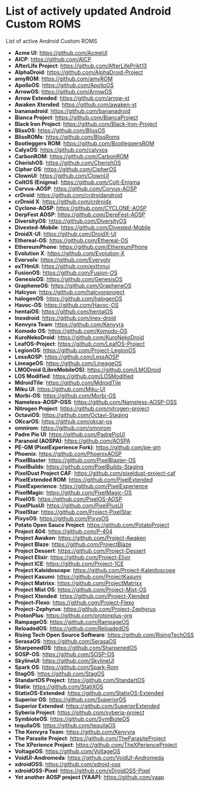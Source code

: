 # List of actively updated Android Custom ROMS
List of active Android Custom ROMS

* **Acme UI**: https://github.com/AcmeUI
* **AICP**: https://github.com/AICP
* **AfterLife Project**: https://github.com/AfterLifePrjkt13
* **AlphaDroid**: https://github.com/AlphaDroid-Project
* **amyROM**: https://github.com/amyROM
* **ApolloOS**: https://github.com/ApolloOS
* **ArrowOS**: https://github.com/ArrowOS
* **Arrow Extended**: https://github.com/arrow-xt
* **Awaken Xtended**: https://github.com/awaken-xt
* **bananadroid**: https://github.com/bananadroid
* **Bianca Project**: https://github.com/BiancaProject
* **Black Iron Project**: https://github.com/Black-Iron-Project
* **BlissOS**: https://github.com/BlissOS
* **BlissROMs**: https://github.com/BlissRoms
* **Bootleggers ROM**: https://github.com/BootleggersROM
* **CalyxOS**: https://github.com/calyxos
* **CarbonROM**: https://github.com/CarbonROM
* **CherishOS**: https://github.com/CherishOS
* **Cipher OS**: https://github.com/CipherOS
* **ClownUI**: https://github.com/ClownUI
* **ColtOS (Enigma)**: https://github.com/Colt-Enigma
* **Corvus-AOSP**: https://github.com/Corvus-AOSP
* **crDroid**: https://github.com/crdroidandroid
* **crDroid X**: https://github.com/crdroidx
* **Cyclone-AOSP**: https://github.com/CYCLONE-AOSP
* **DerpFest AOSP**: https://github.com/DerpFest-AOSP
* **DiversityOS**: https://github.com/DiversityOS
* **Divested-Mobile**: https://github.com/Divested-Mobile
* **DroidX-UI**: https://github.com/DroidX-UI
* **Ethereal-OS**: https://github.com/Ethereal-OS
* **EthereumPhone**: https://github.com/EthereumPhone
* **Evolution X**: https://github.com/Evolution-X
* **Evervolv**: https://github.com/Evervolv
* **exTHmUI**: https://github.com/exthmui
* **FusionOS**: https://github.com/Fusion-OS
* **GenesisOS**: https://github.com/GenesisOS
* **GrapheneOS**: https://github.com/GrapheneOS
* **Halcyon**: https://github.com/halcyonproject
* **halogenOS**: https://github.com/halogenOS
* **Havoc-OS**: https://github.com/Havoc-OS
* **hentaiOS**: https://github.com/hentaiOS
* **Inexdroid**: https://github.com/inex-droid
* **Kenvyra Team**: https://github.com/Kenvyra
* **Komodo OS**: https://github.com/Komodo-OS
* **KuroNekoDroid**: https://github.com/KuroNekoDroid
* **LeafOS-Project**: https://github.com/LeafOS-Project
* **LegionOS**: https://github.com/Project-LegionOS
* **LessAOSP**: https://github.com/LessAOSP
* **LineageOS**: https://github.com/LineageOS
* **LMODroid (LibreMobileOS)**: https://github.com/LMODroid
* **LOS Modified**: https://github.com/LOSModified
* **MdroidTile**: https://github.com/MdroidTile
* **Miku UI**: https://github.com/Miku-UI
* **Morbi-OS**: https://github.com/Morbi-OS
* **Nameless-AOSP-OSS**: https://github.com/Nameless-AOSP-OSS
* **Nitrogen Project**: https://github.com/nitrogen-project
* **OctaviOS**: https://github.com/Octavi-Staging
* **OKcarOS**: https://github.com/okcar-os
* **omnirom**: https://github.com/omnirom
* **Padre Pio UI**: https://github.com/PadrePioUI
* **Paranoid (AOSPA)**: https://github.com/AOSPA
* **PE-GM (PixelExperience Fork)**: https://github.com/pe-gm
* **Phoenix**: https://github.com/PhoenixAOSP
* **PixelBlaster**: https://github.com/PixelBlaster-OS
* **PixelBuilds**: https://github.com/PixelBuilds-Staging
* **PixelDust Project CAF**: https://github.com/pixeldust-project-caf
* **PixelExtended ROM**: https://github.com/PixelExtended
* **PixelExperience**: https://github.com/PixelExperience
* **PixelMagic**: https://github.com/PixelMagic-OS
* **PixelOS**: https://github.com/PixelOS-AOSP
* **PixelPlusUI**: https://github.com/PixelPlusUI
* **PixelStar**: https://github.com/Project-PixelStar
* **PixysOS**: https://github.com/PixysOS
* **Potato Open Sauce Project**: https://github.com/PotatoProject
* **Project 404**: https://github.com/P-404
* **Project Awaken**: https://github.com/Project-Awaken
* **Project Blaze**: https://github.com/ProjectBlaze
* **Project Dessert**: https://github.com/Project-Dessert
* **Project Elixir**: https://github.com/Project-Elixir
* **Project ICE**: https://github.com/Project-1CE
* **Project Kaleidoscope**: https://github.com/Project-Kaleidoscope
* **Project Kasumi**: https://github.com/ProjectKasumi
* **Project Matrixx**: https://github.com/ProjectMatrixx
* **Project Mist OS**: https://github.com/Project-Mist-OS
* **Project Xtended**: https://github.com/Project-Xtended
* **Project-Flexo**: https://github.com/Project-Flexo
* **Project-Zephyrus**: https://github.com/Project-Zephyrus
* **ProtonPlus**: https://github.com/protonplus-org
* **RampageOS**: https://github.com/RampageOS
* **ReloadedOS**: https://github.com/ReloadedOS
* **Rising Tech Open Source Software**: https://github.com/RisingTechOSS
* **SerasaOS**: https://github.com/SerasaOS
* **SharpenedOS**: https://github.com/SharpenedOS
* **SOSP-OS**: https://github.com/SOSP-OS
* **SkylineUI**: https://github.com/SkylineUI
* **Spark OS**: https://github.com/Spark-Rom
* **StagOS**: https://github.com/StagOS
* **StandartOS Project**: https://github.com/StandartOS
* **Statix**: https://github.com/StatiXOS
* **StatixOS-Extended**: https://github.com/StatixOS-Extended
* **Superior OS**: https://github.com/SuperiorOS
* **Superior Extended**: https://github.com/SuperiorExtended
* **Syberia Project**: https://github.com/syberia-project
* **SymbioteOS**: https://github.com/SymBioteOS
* **tequilaOS**: https://github.com/tequilaOS
* **The Kenvyra Team**: https://github.com/Kenvyra
* **The Parasite Project**: https://github.com/TheParasiteProject
* **The XPerience Project**: https://github.com/TheXPerienceProject
* **VoltageOS**: https://github.com/VoltageOS
* **VoidUI-Andromeda**: https://github.com/VoidUI-Andromeda
* **xdroidOSS**: https://github.com/xdroid-oss
* **xdroidOSS-Pixel**: https://github.com/xDroidOSS-Pixel
* **Yet another AOSP project (YAAP)**: https://github.com/yaap
    
